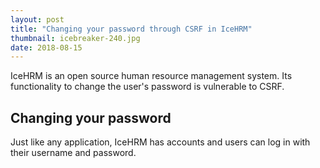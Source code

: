 ```yaml
---
layout: post
title: "Changing your password through CSRF in IceHRM"
thumbnail: icebreaker-240.jpg
date: 2018-08-15
---
```


IceHRM is an open source human resource management system. Its functionality to change the user's password is vulnerable to CSRF.

<!-- photo source: http://archive.defense.gov/homepagephotos/leadphotoimage.aspx?id=102878 -->

## Changing your password

Just like any application, IceHRM has accounts and users can log in with their username and password. 
